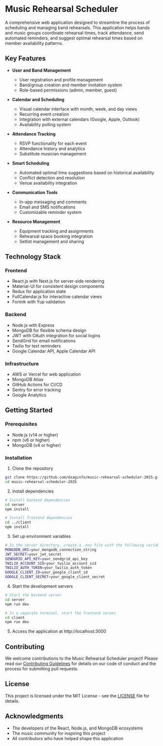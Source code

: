 # Music Rehearsal Scheduler

A comprehensive web application designed to streamline the process of scheduling and managing band rehearsals. This application helps bands and music groups coordinate rehearsal times, track attendance, send automated reminders, and suggest optimal rehearsal times based on member availability patterns.

## Key Features

- **User and Band Management**
  - User registration and profile management
  - Band/group creation and member invitation system
  - Role-based permissions (admin, member, guest)

- **Calendar and Scheduling**
  - Visual calendar interface with month, week, and day views
  - Recurring event creation
  - Integration with external calendars (Google, Apple, Outlook)
  - Availability polling system

- **Attendance Tracking**
  - RSVP functionality for each event
  - Attendance history and analytics
  - Substitute musician management

- **Smart Scheduling**
  - Automated optimal time suggestions based on historical availability
  - Conflict detection and resolution
  - Venue availability integration

- **Communication Tools**
  - In-app messaging and comments
  - Email and SMS notifications
  - Customizable reminder system

- **Resource Management**
  - Equipment tracking and assignments
  - Rehearsal space booking integration
  - Setlist management and sharing

## Technology Stack

### Frontend
- React.js with Next.js for server-side rendering
- Material-UI for consistent design components
- Redux for application state
- FullCalendar.js for interactive calendar views
- Formik with Yup validation

### Backend
- Node.js with Express
- MongoDB for flexible schema design
- JWT with OAuth integration for social logins
- SendGrid for email notifications
- Twilio for text reminders
- Google Calendar API, Apple Calendar API

### Infrastructure
- AWS or Vercel for web application
- MongoDB Atlas
- GitHub Actions for CI/CD
- Sentry for error tracking
- Google Analytics

## Getting Started

### Prerequisites
- Node.js (v14 or higher)
- npm (v6 or higher)
- MongoDB (v4 or higher)

### Installation

1. Clone the repository
```bash
git clone https://github.com/dxaginfo/music-rehearsal-scheduler-2025.git
cd music-rehearsal-scheduler-2025
```

2. Install dependencies
```bash
# Install backend dependencies
cd server
npm install

# Install frontend dependencies
cd ../client
npm install
```

3. Set up environment variables
```bash
# In the server directory, create a .env file with the following variables
MONGODB_URI=your_mongodb_connection_string
JWT_SECRET=your_jwt_secret
SENDGRID_API_KEY=your_sendgrid_api_key
TWILIO_ACCOUNT_SID=your_twilio_account_sid
TWILIO_AUTH_TOKEN=your_twilio_auth_token
GOOGLE_CLIENT_ID=your_google_client_id
GOOGLE_CLIENT_SECRET=your_google_client_secret
```

4. Start the development servers
```bash
# Start the backend server
cd server
npm run dev

# In a separate terminal, start the frontend server
cd client
npm run dev
```

5. Access the application at http://localhost:3000

## Contributing

We welcome contributions to the Music Rehearsal Scheduler project! Please read our [Contributing Guidelines](CONTRIBUTING.md) for details on our code of conduct and the process for submitting pull requests.

## License

This project is licensed under the MIT License - see the [LICENSE](LICENSE) file for details.

## Acknowledgments

- The developers of the React, Node.js, and MongoDB ecosystems
- The music community for inspiring this project
- All contributors who have helped shape this application